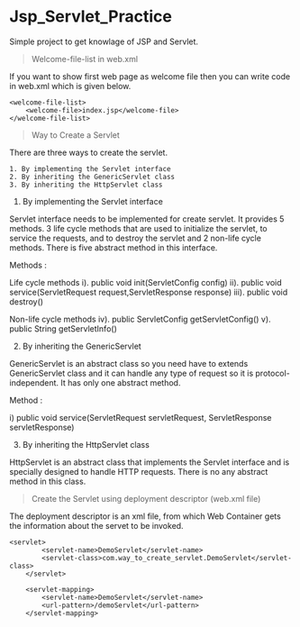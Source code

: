 # Jsp_Servlet_Practice
Simple project to get knowlage of JSP and Servlet.



> Welcome-file-list in web.xml

If you want to show first web page as welcome file then you can write code in web.xml which is given below. 
  
    <welcome-file-list>
        <welcome-file>index.jsp</welcome-file>
    </welcome-file-list>
    

    
> Way to Create a Servlet

There are three ways to create the servlet.

    1. By implementing the Servlet interface
    2. By inheriting the GenericServlet class
    3. By inheriting the HttpServlet class


1. By implementing the Servlet interface

Servlet interface needs to be implemented for create servlet. It provides 5 methods. 3 life cycle methods that are used
to initialize the servlet, to service the requests, and to destroy the servlet and 2 non-life cycle methods.
There is five abstract method in this interface.

Methods :
 
Life cycle methods
i).     public void init(ServletConfig config)
ii).    public void service(ServletRequest request,ServletResponse response)
iii).   public void destroy()

Non-life cycle methods
iv).    public ServletConfig getServletConfig()
v).     public String getServletInfo()


2. By inheriting the GenericServlet 

GenericServlet is an abstract class so you need have to extends GenericServlet class and it can handle any type of 
request so it is protocol-independent. It has only one abstract method.

Method :

i) public void service(ServletRequest servletRequest, ServletResponse servletResponse)


3. By inheriting the HttpServlet class

HttpServlet is an abstract class that implements the Servlet interface and is specially designed to handle HTTP 
requests. There is no any abstract method in this class.



> Create the Servlet using deployment descriptor (web.xml file)

The deployment descriptor is an xml file, from which Web Container gets the information about the servet to be invoked.

    <servlet>
            <servlet-name>DemoServlet</servlet-name>
            <servlet-class>com.way_to_create_servlet.DemoServlet</servlet-class>
        </servlet>
    
        <servlet-mapping>
            <servlet-name>DemoServlet</servlet-name>
            <url-pattern>/demoServlet</url-pattern>
        </servlet-mapping>

